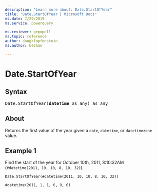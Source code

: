 ```yaml
---
description: "Learn more about: Date.StartOfYear"
title: "Date.StartOfYear | Microsoft Docs"
ms.date: 7/29/2019
ms.service: powerquery

ms.reviewer: gepopell
ms.topic: reference
author: dougklopfenstein
ms.author: bezhan

---
```

# Date.StartOfYear

## Syntax

<pre>
Date.StartOfYear(<b>dateTime</b> as any) as any
</pre>
  
## About  
Returns the first value of the year given a `date`, `datetime`, or `datetimezone` value.

## Example 1
Find the start of the year for October 10th, 2011, 8:10:32AM (`#datetime(2011, 10, 10, 8, 10, 32)`).

```powerquery-m
Date.StartOfYear(#datetime(2011, 10, 10, 8, 10, 32))
```

`#datetime(2011, 1, 1, 0, 0, 0)`
